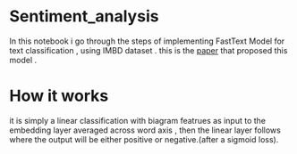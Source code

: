 # Sentiment_analysis
In this notebook i go through the steps of implementing FastText Model for text classification , using IMBD dataset . this is the [paper](https://arxiv.org/pdf/1607.01759.pdf) that proposed this model .
# How it works 
it is simply a linear classification with biagram featrues as input to the embedding layer averaged across word axis , then the linear layer follows where the output will be either positive or negative.(after a sigmoid loss).
